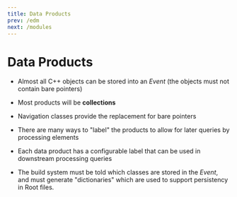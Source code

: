 ```yaml
---
title: Data Products
prev: /edm
next: /modules
---
```


Data Products
=============

* Almost all C++ objects can be stored into an *Event* (the objects must not contain bare pointers)

* Most products will be **collections**

* Navigation classes provide the replacement for bare pointers

* There are many ways to "label" the products to allow for later queries by processing elements

* Each data product has a configurable label that can be used in downstream processing queries

* The build system must be told which classes are stored in the *Event*, and must generate "dictionaries"
  which are used to support persistency in Root files.
